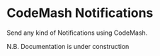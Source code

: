 # CodeMash Notifications

Send any kind of Notifications using CodeMash.

N.B. Documentation is under construction
